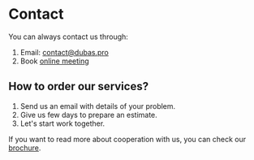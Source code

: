 # Contact
You can always contact us through:

1. Email: [contact@dubas.pro](mailto:contact@dubas.pro)
2. Book [online meeting](https://dubas.pro/book)

## How to order our services?
1. Send us an email with details of your problem.
2. Give us few days to prepare an estimate.
3. Let's start work together.

If you want to read more about cooperation with us, you can check our [brochure](https://devcrm.it/files/brochure.pdf).